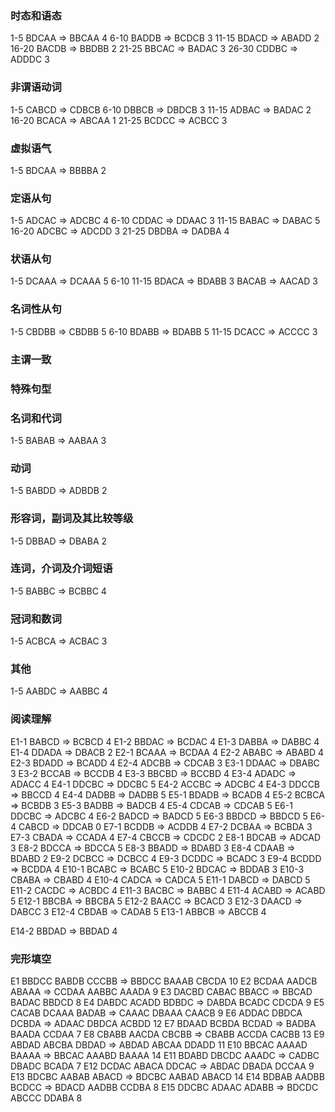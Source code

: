 ### 时态和语态

1-5 BDCAA => BBCAA 4
6-10 BADDB => BCDCB 3
11-15 BDACD => ABADD 2
16-20 BACDB => BBDBB 2
21-25 BBCAC => BADAC 3
26-30 CDDBC => ADDDC 3

### 非谓语动词

1-5 CABCD => CDBCB
6-10 DBBCB => DBDCB 3
11-15 ADBAC => BADAC 2
16-20 BCACA => ABCAA 1
21-25 BCDCC => ACBCC 3

### 虚拟语气

1-5 BDCAA => BBBBA 2

### 定语从句

1-5 ADCAC => ADCBC 4
6-10 CDDAC => DDAAC 3
11-15 BABAC => DABAC 5
16-20 ADCBC => ADCDD 3
21-25 DBDBA => DADBA 4

### 状语从句

1-5 DCAAA => DCAAA 5
6-10
11-15 BDACA => BDABB 3 BACAB => AACAD 3

### 名词性从句

1-5 CBDBB => CBDBB 5
6-10 BDABB => BDABB 5
11-15 DCACC => ACCCC 3

### 主谓一致

### 特殊句型

### 名词和代词

1-5 BABAB => AABAA 3

### 动词

1-5 BABDD => ADBDB 2

### 形容词，副词及其比较等级

1-5 DBBAD => DBABA 2

### 连词，介词及介词短语

1-5 BABBC => BCBBC 4

### 冠词和数词

1-5 ACBCA => ACBAC 3

### 其他

1-5 AABDC => AABBC 4

### 阅读理解

E1-1 BABCD => BCBCD 4
E1-2 BBDAC => BCDAC 4
E1-3 DABBA => DABBC 4
E1-4 DDADA => DBACB 2
E2-1 BCAAA => BCDAA 4
E2-2 ABABC => ABABD 4
E2-3 BDADD => BCADD 4
E2-4 ADCBB => CDCAB 3
E3-1 DDAAC => DBABC 3
E3-2 BCCAB => BCCDB 4
E3-3 BBCBD => BCCBD 4
E3-4 ADADC => ADACC 4
E4-1 DDCBC => DDCBC 5
E4-2 ACCBC => ADCBC 4
E4-3 DDCCB => BBCCD 4
E4-4 DADBB => DADBB 5
E5-1 BDADB => BCADB 4
E5-2 BCBCA => BCBDB 3
E5-3 BADBB => BADCB 4
E5-4 CDCAB => CDCAB 5
E6-1 DDCBC => ADCBC 4
E6-2 BADCD => BADCD 5
E6-3 BBDCD => BBDCD 5
E6-4 CABCD => DDCAB 0
E7-1 BCDDB => ACDDB 4
E7-2 DCBAA => BCBDA 3
E7-3 CBADA => CCADA 4
E7-4 CBCCB => CDCDC 2
E8-1 BDCAB => ADCAD 3
E8-2 BDCCA => BDCCA 5
E8-3 BBADD => BDABD 3
E8-4 CDAAB => BDABD 2
E9-2 DCBCC => DCBCC 4
E9-3 DCDDC => BCADC 3
E9-4 BCDDD => BCDDA 4
E10-1 BCABC => BCABC 5
E10-2 BDCAC => BDDAB 3
E10-3 CBABA => CBABD 4
E10-4 CADCA => CADCA 5
E11-1 DABCD => DABCD 5
E11-2 CACDC => ACBDC 4
E11-3 BACBC => BABBC 4
E11-4 ACABD => ACABD 5
E12-1 BBCBA => BBCBA 5
E12-2 BAACC => BCACD 3
E12-3 DAACD => DABCC 3
E12-4 CBDAB => CADAB 5
E13-1 ABBCB => ABCCB 4

E14-2 BBDAD => BBDAD 4

### 完形填空

E1 BBDCC BABDB CCCBB => BBDCC BAAAB CBCDA 10
E2 BCDAA AADCB ABAAA => CCDAA AABBC AAADA 9
E3 DACBD CABAC BBACC => BBCAD BADAC BBDCD 8
E4 DABDC ACADD BDBDC => DABDA BCADC CDCDA 9
E5 CACAB DCAAA BADAB => CAAAC DBAAA CAACB 9
E6 ADDAC DBDCA DCBDA => ADAAC DBDCA ACBDD 12
E7 BDAAD BCBDA BCDAD => BADBA BAADA CCDAA 7
E8 CBABB AACDA CBCBB => CBABB ACCDA CACBB 13
E9 ABDAD ABCBA DBDAD => ABDAD ABCAA DDADD 11
E10 BBCAC AAAAD BAAAA => BBCAC AAABD BAAAA 14
E11 BDABD DBCDC AAADC => CADBC DBADC BCADA 7
E12 DCDAC ABACA DDCAC => ABDAC DBADA DCCAA 9
E13 BDCBC AABAB ABACD => BDCBC AABAD ABACD 14
E14 BDBAB AADBB BCDCC => BDACD AADBB CCDBA 8
E15 DDCBC ADAAC ADABB => BDCDC ABCCC DDABA 8
